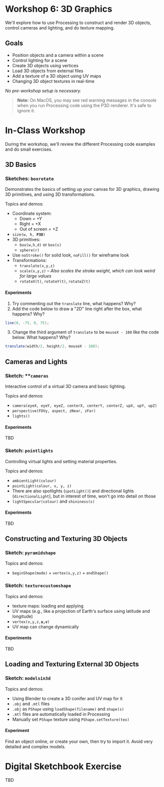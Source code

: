 
# Workshop 6: 3D Graphics

We'll explore how to use Processing to construct and render 3D objects, control cameras and lighting, and do texture mapping.

## Goals

- Position objects and a camera within a scene
- Control lighting for a scene
- Create 3D objects using vertices
- Load 3D objects from external files
- Add a texture of a 3D object using UV maps
- Changing 3D object textures in real-time

_No pre-workshop setup is necessary._

> **Note:** On MacOS, you may see red warning messages in the console  when you run Processing code using the P3D renderer. It's safe to ignore it. 

# In-Class Workshop

During the workshop, we'll review the different Processing code examples and do small exercises.

## 3D Basics

### Sketches: **`boxrotate`**

Demonstrates the basics of setting up your canvas for 3D graphics, drawing 3D primitives, and using 3D transformations.

Topics and demos:
- Coordinate system:
    - Down = +Y
    - Right = +X
    - Out of screen = +Z
- `size(w, h, `**`P3D`**`)`
- 3D primitives:
    - `box(w,h,d)` or `box(s)`
    - `sphere(r)`
- Use `noStroke()` for solid look, `noFill()` for wireframe look
- Transformations:
    - `translate(x,y,z)`
    - `scale(x,y,z)` – *Also scales the stroke weight, which can look weird for large values*
    - `rotateX(t)`, `rotateY(t)`, `rotateZ(t)`

#### Experiments

1. Try commenting out the `translate` line, what happens? Why?
2. Add the code below to draw a "2D" line right after the box,  what happens? Why?
```Java
line(0, -75, 0, 75);
```
3. Change the third argument of `translate` to be `mouseX - 100` like the code below. What happens? Why?
```Java
translate(width/2, height/2, mouseX - 100);
```

## Cameras and Lights 

### Sketch: **`cameras`

Interactive control of a virtual 3D camera and basic lighting.

Topics and demos:
- `camera(eyeX, eyeY, eyeZ, centerX, centerY, centerZ, upX, upY, upZ)`
- `perspective(FOVy, aspect, zNear, zFar)`
- `lights()`

#### Experiments

TBD


### Sketch: **`pointlights`**

Controlling virtual lights and setting material properties. 

Topics and demos:
- `ambientLight(colour)`
- `pointLight(colour, x, y, z)`
- There are also spotlights (`spotLight()`) and directional lights (`directionalLight`), but in interest of time, won't go into detail on those
- `lightSpecular(colour)` and `shininess(s)`

#### Experiments

TBD

## Constructing and Texturing 3D Objects

### Sketch: **`pyramidshape`** 

Topics and demos:
- `beginShape(mode)` + `vertex(x,y,z)` + `endShape()`


### Sketch:  **`texturecustomshape`**

Topics and demos:
- texture maps: loading and applying
- UV maps (e.g., like a projection of Earth's surface using latitude and longitude)
- `vertex(x,y,z,`**`u,v`**`)`
- UV map can change dynamically


#### Experiments

TBD

## Loading and Texturing External 3D Objects 

### Sketch: **`modelsin3d`** 

Topics and demos:

- Using Blender to create a 3D conifer and UV map for it
- `.obj` and `.mtl` files
- `.obj` as `PShape` using `loadShape(filename)` and `shape(s)`
- `.mtl` files are automatically loaded in Processing
- Manually set `PShape` texture using `PShape.setTexture(tex)`

#### Experiment

Find an object online, or create your own, then try to import it. Avoid very detailed and complex models. 


# Digital Sketchbook Exercise

TBD



